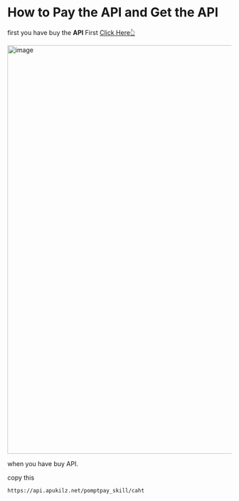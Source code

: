 # How to Pay the API and Get the API

first you have buy the **API** First [Click Here👆](https://apukilz.net)

<img width="1305" height="917" alt="image" src="https://github.com/user-attachments/assets/d2fcf89b-514b-45cb-ba49-74d27649506d" />

when you have buy API.


copy this
```
https://api.apukilz.net/pomptpay_skill/caht
```
